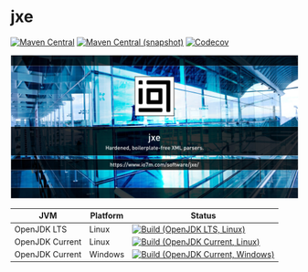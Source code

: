 jxe
===

[![Maven Central](https://img.shields.io/maven-central/v/com.io7m.jxe/com.io7m.jxe.svg?style=flat-square)](http://search.maven.org/#search%7Cga%7C1%7Cg%3A%22com.io7m.jxe%22)
[![Maven Central (snapshot)](https://img.shields.io/nexus/s/https/s01.oss.sonatype.org/com.io7m.jxe/com.io7m.jxe.svg?style=flat-square)](https://s01.oss.sonatype.org/content/repositories/snapshots/com/io7m/jxe/)
[![Codecov](https://img.shields.io/codecov/c/github/io7m/jxe.svg?style=flat-square)](https://codecov.io/gh/io7m/jxe)

![jxe](./src/site/resources/jxe.jpg?raw=true)

| JVM             | Platform | Status |
|-----------------|----------|--------|
| OpenJDK LTS     | Linux    | [![Build (OpenJDK LTS, Linux)](https://img.shields.io/github/workflow/status/io7m/jxe/main-openjdk_lts-linux)](https://github.com/io7m/jxe/actions?query=workflow%3Amain-openjdk_lts-linux) |
| OpenJDK Current | Linux    | [![Build (OpenJDK Current, Linux)](https://img.shields.io/github/workflow/status/io7m/jxe/main-openjdk_current-linux)](https://github.com/io7m/jxe/actions?query=workflow%3Amain-openjdk_current-linux)
| OpenJDK Current | Windows  | [![Build (OpenJDK Current, Windows)](https://img.shields.io/github/workflow/status/io7m/jxe/main-openjdk_current-windows)](https://github.com/io7m/jxe/actions?query=workflow%3Amain-openjdk_current-windows)

